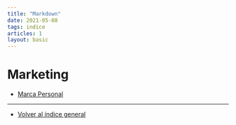 ```yaml
---
title: "Markdown"
date: 2021-05-08
tags: indice
articles: 1
layout: basic
---
```


# Marketing

- [Marca Personal](../marketing/que-es-una-marca-personal)

---

- [Volver al índice general](../index)
